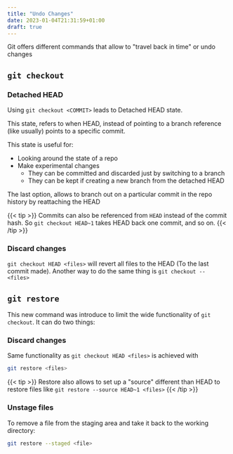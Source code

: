 ```yaml
---
title: "Undo Changes"
date: 2023-01-04T21:31:59+01:00
draft: true
---
```


Git offers different commands that allow to "travel back in time" or undo changes


## `git checkout`

### Detached HEAD

Using `git checkout <COMMIT>` leads to Detached HEAD state. 

This state, refers to when HEAD, instead of pointing to a branch reference (like usually) points to a specific commit. 

This state is useful for: 

- Looking around the state of a repo
- Make experimental changes
    - They can be committed and discarded just by switching to a branch
    - They can be kept if creating a new branch from the detached HEAD

The last option, allows to branch out on a particular commit in the repo history by reattaching the HEAD

{{< tip >}}
Commits can also be referenced from `HEAD` instead of the commit hash. So `git checkout HEAD~1` takes HEAD back one commit, and so on. 
{{< /tip >}}

### Discard changes

`git checkout HEAD <files>` will revert all files to the HEAD (To the last commit made). Another way to do the same thing is `git checkout -- <files>`


## `git restore`

This new command was introduce to limit the wide functionality of `git checkout`. It can do two things:

### Discard changes

Same functionality as `git checkout HEAD <files>` is achieved with 

```sh
git restore <files>
```

{{< tip >}}
Restore also allows to set up a "source" different than HEAD to restore files like `git restore --source HEAD~1 <files>`
{{< /tip >}}

### Unstage files 

To remove a file from the staging area and take it back to the working directory:
```sh
git restore --staged <file>
```